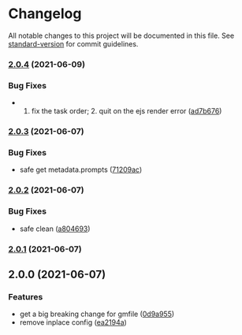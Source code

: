 # Changelog

All notable changes to this project will be documented in this file. See [standard-version](https://github.com/conventional-changelog/standard-version) for commit guidelines.

### [2.0.4](https://github.com/TinkGu/give-me-file/compare/v2.0.3...v2.0.4) (2021-06-09)


### Bug Fixes

* 1. fix the task order; 2. quit on the ejs render error ([ad7b676](https://github.com/TinkGu/give-me-file/commit/ad7b6763cd4fbba64763bdd698ad59e3fcb94415))

### [2.0.3](https://github.com/TinkGu/give-me-file/compare/v2.0.2...v2.0.3) (2021-06-07)


### Bug Fixes

* safe get metadata.prompts ([71209ac](https://github.com/TinkGu/give-me-file/commit/71209aca5d945b3fa7500a036804a6a72a7fcce1))

### [2.0.2](https://github.com/TinkGu/give-me-file/compare/v2.0.1...v2.0.2) (2021-06-07)


### Bug Fixes

* safe clean ([a804693](https://github.com/TinkGu/give-me-file/commit/a8046939adbf7bca1197cb50683831db47473585))

### [2.0.1](https://github.com/TinkGu/give-me-file/compare/v2.0.0...v2.0.1) (2021-06-07)

## 2.0.0 (2021-06-07)


### Features

* get a big breaking change for gmfile ([0d9a955](https://github.com/TinkGu/give-me-file/commit/0d9a95509b051f781573f925a95ab84273add74f))
* remove inplace config ([ea2194a](https://github.com/TinkGu/give-me-file/commit/ea2194a1ecdb329d864d019280ddcf1b7e514d20))

